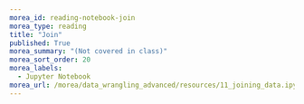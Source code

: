 ```yaml
---
morea_id: reading-notebook-join
morea_type: reading
title: "Join"
published: True
morea_summary: "(Not covered in class)"
morea_sort_order: 20
morea_labels: 
  - Jupyter Notebook
morea_url: /morea/data_wrangling_advanced/resources/11_joining_data.ipynb
---
```

